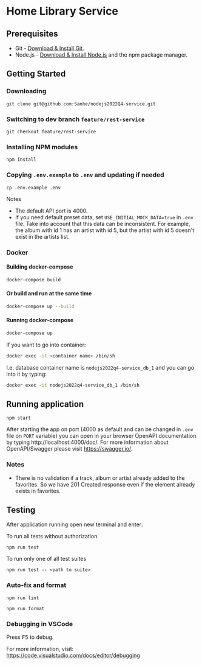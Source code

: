 # Home Library Service

## Prerequisites

- Git - [Download & Install Git](https://git-scm.com/downloads).
- Node.js - [Download & Install Node.js](https://nodejs.org/en/download/) and the npm package manager.

## Getting Started

### Downloading

```
git clone git@github.com:Sanhe/nodejs2022Q4-service.git
```

### Switching to dev branch `feature/rest-service`

```
git checkout feature/rest-service
```

### Installing NPM modules

```
npm install
```

### Copying `.env.example` to `.env` and updating if needed

```
cp .env.example .env
```
Notes 
* The default API port is 4000.
* If you need default preset data, set `USE_INITIAL_MOCK_DATA=true` in `.env` file. Take
into account that this data can be inconsistent. For example, the album with id 1 has an 
artist with id 5, but the artist with id 5 doesn't exist in the artists list.

### Docker

#### Building docker-compose

```bash
docker-compose build
```

#### Or build and run at the same time

```bash
docker-compose up --build
```

#### Running docker-compose

```bash
docker-compose up
```

If you want to go into container:
```bash
docker exec -it <container name> /bin/sh 
```

I.e. database container name is `nodejs2022q4-service_db_1` and you can go into it by typing:
```bash
docker exec -it nodejs2022q4-service_db_1 /bin/sh
```


## Running application


```
npm start
```

After starting the app on port (4000 as default and can be changed in `.env` file on `PORT` variable) you can open
in your browser OpenAPI documentation by typing http://localhost:4000/doc/.
For more information about OpenAPI/Swagger please visit https://swagger.io/.

### Notes

* There is no validation if a track, album or artist already added to the favorites. So we
have 201 Created response even if the element already exists in favorites.


## Testing

After application running open new terminal and enter:

To run all tests without authorization

```
npm run test
```

To run only one of all test suites

```
npm run test -- <path to suite>
```

### Auto-fix and format

```
npm run lint
```

```
npm run format
```

### Debugging in VSCode

Press <kbd>F5</kbd> to debug.

For more information, visit: https://code.visualstudio.com/docs/editor/debugging
